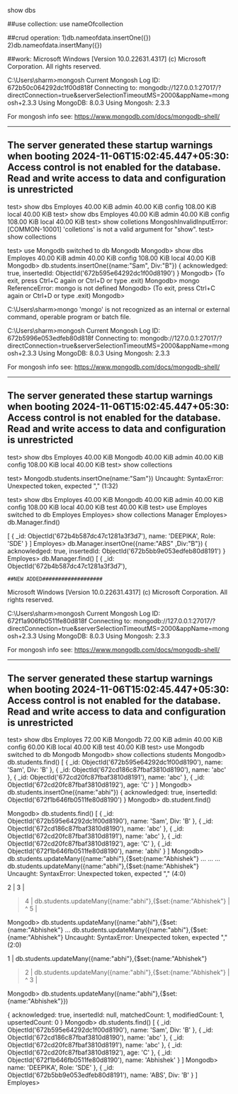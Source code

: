 show dbs

##use collection:
use nameOfcollection

##crud operation:
1)db.nameofdata.insertOne({})
2)db.nameofdata.insertMany({})


##work:
Microsoft Windows [Version 10.0.22631.4317]
(c) Microsoft Corporation. All rights reserved.

C:\Users\sharm>mongosh
Current Mongosh Log ID: 672b50c064292dc1f00d818f
Connecting to:          mongodb://127.0.0.1:27017/?directConnection=true&serverSelectionTimeoutMS=2000&appName=mongosh+2.3.3
Using MongoDB:          8.0.3
Using Mongosh:          2.3.3

For mongosh info see: https://www.mongodb.com/docs/mongodb-shell/

------
   The server generated these startup warnings when booting
   2024-11-06T15:02:45.447+05:30: Access control is not enabled for the database. Read and write access to data and configuration is unrestricted
------

test> show dbs
Employes   40.00 KiB
admin      40.00 KiB
config    108.00 KiB
local      40.00 KiB
test> show dbs
Employes   40.00 KiB
admin      40.00 KiB
config    108.00 KiB
local      40.00 KiB
test> show colletions
MongoshInvalidInputError: [COMMON-10001] 'colletions' is not a valid argument for "show".
test> show collections

test> use Mongodb
switched to db Mongodb
Mongodb> show dbs
Employes   40.00 KiB
admin      40.00 KiB
config    108.00 KiB
local      40.00 KiB
Mongodb> db.students.insertOne({name:"Sam", Div:"B"})
{
  acknowledged: true,
  insertedId: ObjectId('672b595e64292dc1f00d8190')
}
Mongodb>
(To exit, press Ctrl+C again or Ctrl+D or type .exit)
Mongodb> mongo
ReferenceError: mongo is not defined
Mongodb>
(To exit, press Ctrl+C again or Ctrl+D or type .exit)
Mongodb>

C:\Users\sharm>mongo
'mongo' is not recognized as an internal or external command,
operable program or batch file.

C:\Users\sharm>mongosh
Current Mongosh Log ID: 672b5996e053edfeb80d818f
Connecting to:          mongodb://127.0.0.1:27017/?directConnection=true&serverSelectionTimeoutMS=2000&appName=mongosh+2.3.3
Using MongoDB:          8.0.3
Using Mongosh:          2.3.3

For mongosh info see: https://www.mongodb.com/docs/mongodb-shell/

------
   The server generated these startup warnings when booting
   2024-11-06T15:02:45.447+05:30: Access control is not enabled for the database. Read and write access to data and configuration is unrestricted
------

test> show dbs
Employes   40.00 KiB
Mongodb    40.00 KiB
admin      40.00 KiB
config    108.00 KiB
local      40.00 KiB
test> show collections

test>  Mongodb.students.insertOne(name:"Sam"})
Uncaught:
SyntaxError: Unexpected token, expected "," (1:32)


test> show dbs
Employes   40.00 KiB
Mongodb    40.00 KiB
admin      40.00 KiB
config    108.00 KiB
local      40.00 KiB
test       40.00 KiB
test> use Employes
switched to db Employes
Employes> show collections
Manager
Employes> db.Manager.find()

[
  {
    _id: ObjectId('672b4b587dc47c1281a3f3d7'),
    name: 'DEEPIKA',
    Role: 'SDE'
  }
]
Employes> db.Manager.insertOne({name:"ABS" ,Div:"B"})
{
  acknowledged: true,
  insertedId: ObjectId('672b5bb9e053edfeb80d8191')
}
Employes> db.Manager.find()
[
  {
    _id: ObjectId('672b4b587dc47c1281a3f3d7'),




    ##NEW ADDED###################

 Microsoft Windows [Version 10.0.22631.4317]
(c) Microsoft Corporation. All rights reserved.

C:\Users\sharm>mongosh
Current Mongosh Log ID: 672f1a906fb0511fe80d818f
Connecting to:          mongodb://127.0.0.1:27017/?directConnection=true&serverSelectionTimeoutMS=2000&appName=mongosh+2.3.3
Using MongoDB:          8.0.3
Using Mongosh:          2.3.3

For mongosh info see: https://www.mongodb.com/docs/mongodb-shell/

------
   The server generated these startup warnings when booting
   2024-11-06T15:02:45.447+05:30: Access control is not enabled for the database. Read and write access to data and configuration is unrestricted
------

test> show dbs
Employes  72.00 KiB
Mongodb   72.00 KiB
admin     40.00 KiB
config    60.00 KiB
local     40.00 KiB
test      40.00 KiB
test> use Mongodb
switched to db Mongodb
Mongodb> show collections
students
Mongodb> db.students.find()
[
  { _id: ObjectId('672b595e64292dc1f00d8190'), name: 'Sam', Div: 'B' },
  { _id: ObjectId('672cd186c87fbaf3810d8190'), name: 'abc' },
  { _id: ObjectId('672cd20fc87fbaf3810d8191'), name: 'abc' },
  { _id: ObjectId('672cd20fc87fbaf3810d8192'), age: 'C' }
]
Mongodb> db.students.insertOne({name:"abhi"})
{
  acknowledged: true,
  insertedId: ObjectId('672f1b646fb0511fe80d8190')
}
Mongodb> db.student.find()

Mongodb> db.students.find()
[
  { _id: ObjectId('672b595e64292dc1f00d8190'), name: 'Sam', Div: 'B' },
  { _id: ObjectId('672cd186c87fbaf3810d8190'), name: 'abc' },
  { _id: ObjectId('672cd20fc87fbaf3810d8191'), name: 'abc' },
  { _id: ObjectId('672cd20fc87fbaf3810d8192'), age: 'C' },
  { _id: ObjectId('672f1b646fb0511fe80d8190'), name: 'abhi' }
]
Mongodb> db.students.updateMany({name:"abhi"},{$set:{name:"Abhishek"}
...
...
... db.students.updateMany({name:"abhi"},{$set:{name:"Abhishek"}
Uncaught:
SyntaxError: Unexpected token, expected "," (4:0)

  2 |
  3 |
> 4 | db.students.updateMany({name:"abhi"},{$set:{name:"Abhishek"}
    | ^
  5 |

Mongodb> db.students.updateMany({name:"abhi"},{$set:{name:"Abhishek"}
... db.students.updateMany({name:"abhi"},{$set:{name:"Abhishek"}
Uncaught:
SyntaxError: Unexpected token, expected "," (2:0)

  1 | db.students.updateMany({name:"abhi"},{$set:{name:"Abhishek"}
> 2 | db.students.updateMany({name:"abhi"},{$set:{name:"Abhishek"}
    | ^
  3 |

Mongodb> db.students.updateMany({name:"abhi"},{$set:{name:"Abhishek"}})

{
  acknowledged: true,
  insertedId: null,
  matchedCount: 1,
  modifiedCount: 1,
  upsertedCount: 0
}
Mongodb> db.students.find()
[
  { _id: ObjectId('672b595e64292dc1f00d8190'), name: 'Sam', Div: 'B' },
  { _id: ObjectId('672cd186c87fbaf3810d8190'), name: 'abc' },
  { _id: ObjectId('672cd20fc87fbaf3810d8191'), name: 'abc' },
  { _id: ObjectId('672cd20fc87fbaf3810d8192'), age: 'C' },
  { _id: ObjectId('672f1b646fb0511fe80d8190'), name: 'Abhishek' }
]
Mongodb>
    name: 'DEEPIKA',
    Role: 'SDE'
  },
  { _id: ObjectId('672b5bb9e053edfeb80d8191'), name: 'ABS', Div: 'B' }
]
Employes>
